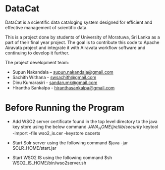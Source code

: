 DataCat
=========

DataCat is a scientific data cataloging system designed for efficient and effective management of scientific data.

This is a project done by students of University of Moratuwa, Sri Lanka as a part of their final year project. The goal is to contribute this code to Apache Airavata project and integrate it with Airavata workflow software and continuing to develop it further.

The project development team:
  * Supun Nakandala – supun.nakandala@gmail.com
  * Sachith Withana - swsachith@gmail.com
  * Dinu Kumarasiri - sandarumk@gmail.com
  * Hirantha Sankalpa - hiranthasankalpa@gmail.com

Before Running the Program
==========================
* Add WSO2 server certificate found in the top level directory to the java key store using the below command 
    $JAVA_HOME/jre/lib/security$ keytool -import -file wso2_is.cer -keystore cacerts

* Start Solr server using the following command
    $java -jar SOLR_HOME/start.jar
    
* Start WSO2 IS using the following command
     $sh WSO2_IS_HOME/bin/wso2server.sh

